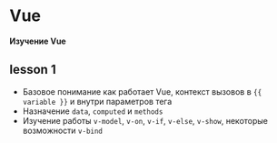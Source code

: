 # Vue
**Изучение Vue**

## lesson 1

* Базовое понимание как работает Vue, контекст вызовов в `{{ variable }}` и внутри параметров тега
* Назначение `data`, `computed` и `methods`
* Изучение работы `v-model`, `v-on`, `v-if`, `v-else`, `v-show`, некоторые возможности `v-bind`
